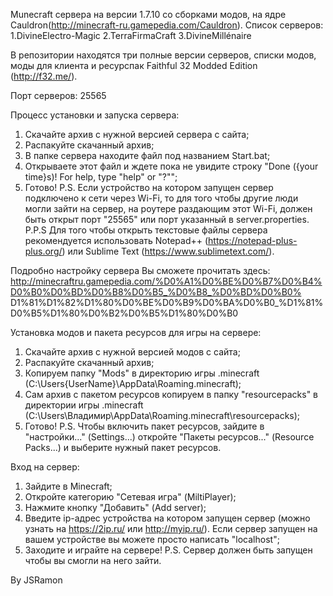 Munecraft сервера на версии 1.7.10 со сборками модов, на ядре Cauldron(http://minecraft-ru.gamepedia.com/Cauldron).
Список серверов:
1.DivineElectro-Magic
2.TerraFirmaCraft
3.DivineMillénaire

В репозитории находятся три полные версии серверов, списки модов, моды для клиента и ресурспак Faithful 32 Modded Edition (http://f32.me/).

Порт серверов: 25565

Процесс установки и запуска сервера:
1. Скачайте архив с нужной версией сервера с сайта;
2. Распакуйте скачанный архив;
3. В папке сервера находите файл под названием Start.bat;
4. Открываете этот файл и ждете пока не увидите строку "Done ({your time}s)! For help, type "help" or "?"";
5. Готово!
P.S. Если устройство на котором запущен сервер подключено к сети через Wi-Fi, то для того чтобы другие люди могли зайти на сервер, на роутере раздающим этот Wi-Fi, должен быть открыт порт "25565" или порт указанный в server.properties.
P.P.S Для того чтобы открыть текстовые файлы сервера рекомендуется использовать Notepad++ (https://notepad-plus-plus.org/) или 
Sublime Text (https://www.sublimetext.com/).

Подробно настройку сервера Вы сможете прочитать здесь:
http://minecraftru.gamepedia.com/%D0%A1%D0%BE%D0%B7%D0%B4%D0%B0%D0%BD%D0%B8%D0%B5_%D0%B8_%D0%BD%D0%B0%
D1%81%D1%82%D1%80%D0%BE%D0%B9%D0%BA%D0%B0_%D1%81%D0%B5%D1%80%D0%B2%D0%B5%D1%80%D0%B0

Установка модов и пакета ресурсов для игры на сервере:
1. Скачайте архив с нужной версией модов с сайта;
2. Распакуйте скачанный архив;
3. Копируем папку "Mods" в директорию игры .minecraft (C:\Users\{UserName}\AppData\Roaming\.minecraft);
4. Сам архив с пакетом ресурсов копируем в папку "resourcepacks" в директории игры .minecraft (C:\Users\Владимир\AppData\Roaming\.minecraft\resourcepacks);
5. Готово!
P.S. Чтобы включить пакет ресурсов, зайдите в "настройки..." (Settings...) откройте "Пакеты ресурсов..." (Resource Packs...) и выберите нужный пакет ресурсов.

Вход на сервер:
1. Зайдите в Minecraft;
2. Откройте категорию "Сетевая игра" (MiltiPlayer);
3. Нажмите кнопку "Добавить" (Add server);
4. Введите ip-адрес устройства на котором запущен сервер (можно узнать на https://2ip.ru/ или http://myip.ru/). Если сервер запущен на вашем устройстве вы можете просто написать "localhost";
5. Заходите и играйте на сервере!
P.S. Сервер должен быть запущен чтобы вы смогли на него зайти.

By JSRamon
